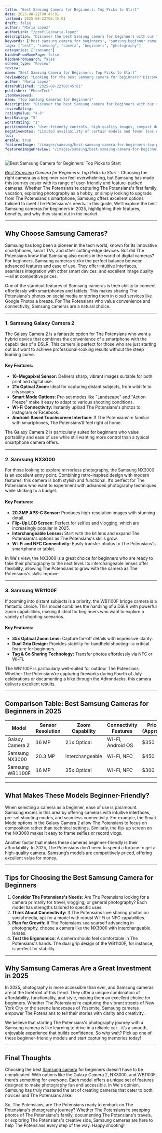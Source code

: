 ```yaml
---
title: "Best Samsung Camera for Beginners: Top Picks to Start"
date: 2025-08-22T08:45:01
lastmod: 2025-08-22T08:45:01
draft: false
author: "Maria Lopez"
authorLink: "/profile/maria-lopez"
description: "Discover the best Samsung camera for beginners with our top picks! Explore easy-to-use models smartphone with the capabilities of a DSLR packed with features to kickstart your photography journey."
keywords: ["best samsung camera for beginners", "samsung beginner cameras 2025", "top samsung cameras for new photographers"]
tags: ["best", "samsung", "camera", "beginners", "photography"]
categories: ["samsung"]
hiddenFromHomePage: false
hiddenFromSearch: false
schema_type: "Review"
review:
name: "Best Samsung Camera for Beginners: Top Picks to Start"
reviewBody: "Looking for the best Samsung camera for beginners? Discover our expert-selected models, all offering great features like intuitive controls, stunning image quality, and easy sharing options for first-time photographers."
author: "Maria Lopez"
datePublished: "2025-08-22T08:45:01"
publisher: "PhoneTech"
itemReviewed:
name: "Top Samsung Cameras for Beginners"
description: "Discover the best Samsung camera for beginners with our top picks! Explore easy-to-use models packed with features to kickstart your photography journey."
reviewRating:
ratingValue: "4.6"
bestRating: "5"
worstRating: "1"
positiveNotes: "User-friendly controls, high-quality images, compact designs, and seamless connectivity with smartphones."
negativeNotes: "Limited availability of certain models and fewer lens options compared to other brands."
toc:
enable: true
featuredImage: "/images/samsung/best-samsung-camera-for-beginners-top-picks-to-start.jpg"
featuredImagePreview: "/images/samsung/best-samsung-camera-for-beginners-top-picks-to-start.jpg"
---
```


![Best Samsung Camera for Beginners: Top Picks to Start](/images/samsung/best-samsung-camera-for-beginners-top-picks-to-start.jpg)

_[Best Samsung](/samsung/best-samsung-gadgets-for-budget-buyers) Camera for Beginners: Top Picks to Start_ - Choosing the right camera as a beginner can feel overwhelming, but Samsung has made this journey easier with its range of user-friendly and feature-packed cameras. Whether The Potensians're capturing The Potensians's first family vacation, exploring photography as a hobby, or simply looking to upgrade from The Potensians's smartphone, Samsung offers excellent options tailored to meet The Potensians's needs. In this guide, We’ll explore the best Samsung cameras for beginners in 2025, highlighting their features, benefits, and why they stand out in the market.

---

## Why Choose Samsung Cameras?

Samsung has long been a pioneer in the tech world, known for its innovative smartphones, smart TVs, and other cutting-edge devices. But did The Potensians know that Samsung also excels in the world of digital cameras? For beginners, Samsung cameras strike the perfect balance between advanced features and ease of use. They offer intuitive interfaces, seamless integration with other smart devices, and excellent image quality—all at competitive prices.

One of the standout features of Samsung cameras is their ability to connect effortlessly with smartphones and tablets. This makes sharing The Potensians's photos on social media or storing them in cloud services like Google Photos a breeze. For The Potensians who value convenience and connectivity, Samsung cameras are a natural choice.

---

### 1. Samsung Galaxy Camera 2

The Galaxy Camera 2 is a fantastic option for The Potensians who want a hybrid device that combines the convenience of a smartphone with the capabilities of a DSLR. This camera is perfect for those who are just starting out but want to achieve professional-looking results without the steep learning curve.

#### Key Features:
- **16-Megapixel Sensor:** Delivers sharp, vibrant images suitable for both print and digital use.
- **21x Optical Zoom:** Ideal for capturing distant subjects, from wildlife to cityscapes.
- **Smart Mode Options:** Pre-set modes like "Landscape" and "Action Freeze" make it easy to adapt to various shooting conditions.
- **Wi-Fi Connectivity:** Instantly upload The Potensians's photos to Instagram or Facebook.
- **Android-Based Touchscreen Interface:** If The Potensians're familiar with smartphones, The Potensians'll feel right at home.

The Galaxy Camera 2 is particularly suited for beginners who value portability and ease of use while still wanting more control than a typical smartphone camera offers.

---

### 2. Samsung NX3000

For those looking to explore mirrorless photography, the Samsung NX3000 is an excellent entry point. Combining retro-inspired design with modern features, this camera is both stylish and functional. It’s perfect for The Potensians who want to experiment with advanced photography techniques while sticking to a budget.

#### Key Features:
- **20.3MP APS-C Sensor:** Produces high-resolution images with stunning detail.
- **Flip-Up LCD Screen:** Perfect for selfies and vlogging, which are increasingly popular in 2025.
- **Interchangeable Lenses:** Start with the kit lens and expand The Potensians's options as The Potensians's skills grow.
- **Wi-Fi and NFC Connectivity:** Easily transfer photos to The Potensians's smartphone or tablet.

In We's view, the NX3000 is a great choice for beginners who are ready to take their photography to the next level. Its interchangeable lenses offer flexibility, allowing The Potensians to grow with the camera as The Potensians's skills improve.

---

### 3. Samsung WB1100F

If zooming into distant subjects is a priority, the WB1100F bridge camera is a fantastic choice. This model combines the handling of a DSLR with powerful zoom capabilities, making it ideal for beginners who want to explore a variety of shooting scenarios.

#### Key Features:
- **35x Optical Zoom Lens:** Capture far-off details with impressive clarity.
- **Dual Grip Design:** Provides stability for handheld shooting—a critical feature for beginners.
- **Tag & Go Sharing Technology:** Transfer photos effortlessly via NFC or Wi-Fi.

The WB1100F is particularly well-suited for outdoor The Potensians. Whether The Potensians’re capturing fireworks during Fourth of July celebrations or documenting a hike through the Adirondacks, this camera delivers excell​ent results.

---

## Comparison Table: Best Samsung Cameras for Beginners in 2025

<div class="table-responsive">
<table class="html-table">
<thead>
<tr>
<th>Model</th>
<th>Sensor Resolution</th>
<th>Zoom Capability</th>
<th>Connectivity Features</th>
<th>Price (Approx.)</th>
</tr>
</thead>
<tbody>
<tr>
<td>Galaxy Camera 2</td>
<td>16 MP</td>
<td>21x Optical</td>
<td>Wi-Fi, Android OS</td>
<td>$350</td>
</tr>
<tr>
<td>Samsung NX3000</td>
<td>20.3 MP</td>
<td>Interchangeable</td>
<td>Wi-Fi, NFC</td>
<td>$450</td>
</tr>
<tr>
<td>Samsung WB1100F</td>
<td>16 MP</td>
<td>35x Optical</td>
<td>Wi-Fi, NFC</td>
<td>$300</td>
</tr>
</tbody>
</table>
</div>

---

## What Makes These Models Beginner-Friendly?

When selecting a camera as a beginner, ease of use is paramount. Samsung excels in this area by offering cameras with intuitive interfaces, pre-set shooting modes, and seamless connectivity. For example, the Smart Mode options in the Galaxy Camera 2 allow The Potensians to focus on composition rather than technical settings. Similarly, the flip-up screen on the NX3000 makes it easy to frame selfies or record vlogs.

Another factor that makes these cameras beginner-friendly is their affordability. In 2025, The Potensians d​on’t need to spend a fortune to get a high-quality camera. Samsung’s models are competitively priced, offering excellent value for money.

---

## Tips for Choosing the Best Samsung Camera for Beginners

1. **Consider The Potensians's Needs:** Are The Potensians looking for a camera primarily for travel, vlogging, or general photography? Each model has strengths tailored to specific uses.
2. **Think About Connectivity:** If The Potensians love sharing photos on social media, opt for a model with robust Wi-Fi or NFC capabilities.
3. **Plan for Growth:** If The Potensians see yourself advancing in photography, choose a camera like the NX3000 with interchangeable lenses.
4. **Test the Ergonomics:** A camera should feel comfortable in The Potensians's hands. The dual grip design of the WB1100F, for instance, is perfect for stability.

---

## Why Samsung Cameras Are a Great Investment in 2025

In 2025, photography is more accessible than ever, and Samsung cameras are at the forefront of this trend. They offer a unique combination of affordability, functionality, and style, making them an excellent choice for beginners. Whether The Potensians’re capturing the vibrant streets of New York City or the serene landscapes of Yosemite, Samsung cameras empower The Potensians to tell their stories with clarity and creativity.

We believe that starting The Potensians's photography journey with a Samsung camera is like learning to drive in a reliable car—it’s a smooth, enjoyable experience that builds confidence. So why wait? Pick up one of these beginner-friendly models and start capturing memories today!

---

## Final Thoughts

Choosing the best [Samsung camera](/samsung/affordable-samsung-camera) for beginners doesn’t have to be complicated. With options like the Galaxy Camera 2, NX3000, and WB1100F, there’s something for everyone. Each model offers a unique set of features designed to make photography fun and accessible. In We's opinion, Samsung has truly mastered the art of creating cameras that cater to both novices and The Potensians alike.

So, The Potensians, are The Potensians ready to embark on The Potensians's photography journey? Whether The Potensians’re snapping photos of The Potensians's family, documenting The Potensians's travels, or exploring The Potensians's creative side, Samsung cameras are here to help The Potensians every step of the way. Happy shooting!
